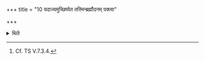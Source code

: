 +++
title = "10 यदाज्यमुच्छिष्येत तस्मिन्ब्रह्मौदनम् पक्त्वा"

+++

<details><summary>थिते</summary>

10. Having cooked the Brahman-rice-pap in the ghee that remains, the sacrificer should feed four Brāhmaṇas.[^1] Or having cooked pap of four bushels of rice he should feed Brāhmaṇas, having mixed it with that (ghee).  

[^1]: Cf. TS V.7.3.4. 
</details>
